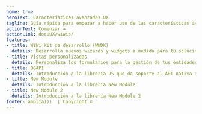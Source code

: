 ```yaml
---
home: true
heroText: Características avanzadas UX
tagline: Guía rápida para empezar a hacer uso de las características avanzadas de Opengate UX
actionText: Comenzar →
actionLink: docuUX/wiwis/
features:
- title: WiWi Kit de desarrollo (WWDK)
  details: Desarrolla nuevos wizards y widgets a medida para tú solución
- title: Vistas personalizadas
  details: Personaliza los formularios para la gestión de tus entidades
- title: OGAPI
  details: Introducción a la librería JS que da soporte al API nativa de Opengate
- title: New Module
  details: Introducción a la librería New Module
- title: New Module 2
  details: Introducción a la librería New Module 2
footer: amplía)))  | Copyright ©
---
```


